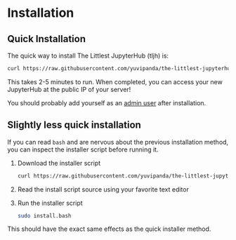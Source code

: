 # Installation

## Quick Installation
The quick way to install The Littlest JupyterHub (tljh) is:

```bash
curl https://raw.githubusercontent.com/yuvipanda/the-littlest-jupyterhub/master/installer/install.bash | sudo bash -
```

This takes 2-5 minutes to run. When completed, you can access your new JupyterHub
at the public IP of your server!

You should probably add yourself as an [admin user](admin.md)
after installation.

## Slightly less quick installation

If you can read `bash` and are nervous about the previous installation method,
you can inspect the installer script before running it.

1. Download the installer script

   ```bash
   curl https://raw.githubusercontent.com/yuvipanda/the-littlest-jupyterhub/master/installer/install.bash  -o install.bash
   ```

2. Read the install script source using your favorite text editor

3. Run the installer script

   ```bash
   sudo install.bash
   ```

 This should have the exact same effects as the quick installer method.
